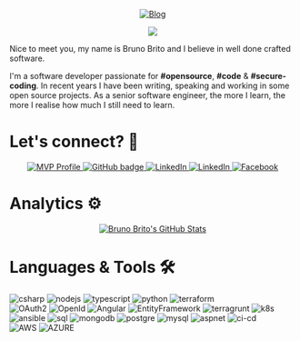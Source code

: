 <p align="center">
 <a href="https://www.brunobrito.net.br">
    <img src="https://github.com/brunobritodev/brunobritodev/blob/master/foote.png?raw=true" alt="Blog" />
  </a>
</p>

<p align="center">
     <img src="https://readme-typing-svg.herokuapp.com?font=&center=true&width=380&height=45&lines=Bruno+Brito;Father+%F0%9F%91%A8%E2%80%8D%F0%9F%91%A9%E2%80%8D%F0%9F%91%A7%E2%80%8D%F0%9F%91%A6;Microsoft+MVP;Software+craftsmanship+%F0%9F%92%8E;Nice+to+meet+you+%F0%9F%98%84" />
 
</p>



Nice to meet you, my name is Bruno Brito and I believe in well done crafted software.

I'm a software developer passionate for <b>#opensource</b>, <b>#code</b> & <b>#secure-coding</b>. In recent years I have been writing, speaking and working in some open source projects. As a senior software engineer, the more I learn, the more I realise how much I still need to learn.</p>

# Let's connect? 🤝

<p align="center">
  <a href="https://mvp.microsoft.com/en-us/PublicProfile/5003728">
    <img src="https://img.shields.io/badge/-MVP%20Profile-blue?style=for-the-badge&logo=Microsoft&logoColor=white&link=https://mvp.microsoft.com/en-us/PublicProfile/5003728" alt="MVP Profile" />
  </a>
  <a href="https://github.com/brunobritodev">
    <img src="https://img.shields.io/badge/-Github-000?style=for-the-badge&logo=Github&logoColor=white&link=https://github.com/brunobritodev" alt="GitHub badge" />
  </a>
  <a href="https://www.linkedin.com/in/bhdebrito">
    <img src="https://img.shields.io/badge/-LinkedIn-blue?style=for-the-badge&logo=Linkedin&logoColor=white&link=https://www.linkedin.com/in/bhdebrito/" alt="LinkedIn" />
  </a>
  <a href="https://www.instagram.com/bruno_hbrito">
    <img src="https://img.shields.io/badge/-Instagram-C13584?style=for-the-badge&labelColor=C13584&logo=instagram&logoColor=white&link=https://www.instagram.com/bruno_hbrito/" alt="LinkedIn" />
  </a>
  <a href="https://www.facebook.com/brunobritodev">
    <img src="https://img.shields.io/badge/-Facebook-blue?style=for-the-badge&labelColor=blue&logo=facebook&logoColor=white&link=https://www.facebook.com/brunobritodev/" alt="Facebook" />
  </a>
</p>

# Analytics ⚙️

<p align="center">
  <a href="https://awesome-github-stats.azurewebsites.net/index.html?user=brunobritodev&theme=bear&showIcons=true">
    <img  alt="Bruno Brito's GitHub Stats" src="https://awesome-github-stats.azurewebsites.net/user-stats/brunobritodev?theme=bear" />
  </a>
  
</p>


# Languages & Tools 🛠

![csharp](https://img.shields.io/badge/-csharp-05122A?style=flat&color=green)&nbsp;![nodejs](https://img.shields.io/badge/-nodejs-05122A?style=flat&color=green)&nbsp;![typescript](https://img.shields.io/badge/-typescript-05122A?style=flat&color=green)&nbsp;![python](https://img.shields.io/badge/-python-05122A?style=flat&color=green)&nbsp;![terraform](https://img.shields.io/badge/-terraform-05122A?style=flat&color=green)&nbsp;  
![OAuth2](https://img.shields.io/badge/-OAuth2-05122A?style=flat&color=orange)&nbsp;![OpenId](https://img.shields.io/badge/-OpenId-05122A?style=flat&color=orange)&nbsp;![Angular](https://img.shields.io/badge/-Angular-05122A?style=flat&color=orange)&nbsp;![EntityFramework](https://img.shields.io/badge/-EntityFramework-05122A?style=flat&color=orange)&nbsp;![terragrunt](https://img.shields.io/badge/-terragrunt-05122A?style=flat&color=orange)&nbsp;![k8s](https://img.shields.io/badge/-k8s-05122A?style=flat&color=orange)&nbsp;![ansible](https://img.shields.io/badge/-ansible-05122A?style=flat&color=orange)&nbsp;![sql](https://img.shields.io/badge/-sql-05122A?style=flat&color=orange)&nbsp;![mongodb](https://img.shields.io/badge/-mongodb-05122A?style=flat&color=orange)&nbsp;![postgre](https://img.shields.io/badge/-postgre-05122A?style=flat&color=orange)&nbsp;![mysql](https://img.shields.io/badge/-mysql-05122A?style=flat&color=orange)&nbsp;![aspnet](https://img.shields.io/badge/-aspnet-05122A?style=flat&color=orange)&nbsp;![ci-cd](https://img.shields.io/badge/-devops-05122A?style=flat&color=orange)&nbsp;  
![AWS](https://img.shields.io/badge/-aws-05122A?style=flat&color=blue)&nbsp;![AZURE](https://img.shields.io/badge/-azure-05122A?style=flat&color=blue)&nbsp;  
